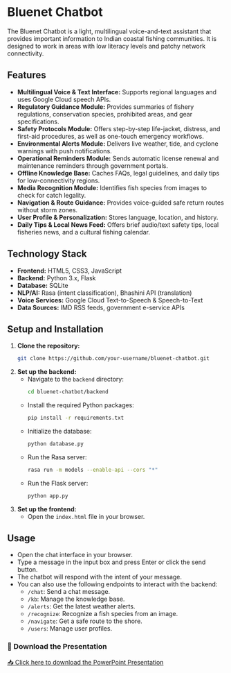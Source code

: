 # Bluenet Chatbot

The Bluenet Chatbot is a light, multilingual voice-and-text assistant that provides important information to Indian coastal fishing communities. It is designed to work in areas with low literacy levels and patchy network connectivity.

## Features

*   **Multilingual Voice & Text Interface:** Supports regional languages and uses Google Cloud speech APIs.
*   **Regulatory Guidance Module:** Provides summaries of fishery regulations, conservation species, prohibited areas, and gear specifications.
*   **Safety Protocols Module:** Offers step-by-step life-jacket, distress, and first-aid procedures, as well as one-touch emergency workflows.
*   **Environmental Alerts Module:** Delivers live weather, tide, and cyclone warnings with push notifications.
*   **Operational Reminders Module:** Sends automatic license renewal and maintenance reminders through government portals.
*   **Offline Knowledge Base:** Caches FAQs, legal guidelines, and daily tips for low-connectivity regions.
*   **Media Recognition Module:** Identifies fish species from images to check for catch legality.
*   **Navigation & Route Guidance:** Provides voice-guided safe return routes without storm zones.
*   **User Profile & Personalization:** Stores language, location, and history.
*   **Daily Tips & Local News Feed:** Offers brief audio/text safety tips, local fisheries news, and a cultural fishing calendar.

## Technology Stack

*   **Frontend:** HTML5, CSS3, JavaScript
*   **Backend:** Python 3.x, Flask
*   **Database:** SQLite
*   **NLP/AI:** Rasa (intent classification), Bhashini API (translation)
*   **Voice Services:** Google Cloud Text-to-Speech & Speech-to-Text
*   **Data Sources:** IMD RSS feeds, government e-service APIs

## Setup and Installation

1.  **Clone the repository:**
    ```bash
    git clone https://github.com/your-username/bluenet-chatbot.git
    ```
2.  **Set up the backend:**
    *   Navigate to the `backend` directory:
        ```bash
        cd bluenet-chatbot/backend
        ```
    *   Install the required Python packages:
        ```bash
        pip install -r requirements.txt
        ```
    *   Initialize the database:
        ```bash
        python database.py
        ```
    *   Run the Rasa server:
        ```bash
        rasa run -m models --enable-api --cors "*"
        ```
    *   Run the Flask server:
        ```bash
        python app.py
        ```
3.  **Set up the frontend:**
    *   Open the `index.html` file in your browser.

## Usage

*   Open the chat interface in your browser.
*   Type a message in the input box and press Enter or click the send button.
*   The chatbot will respond with the intent of your message.
*   You can also use the following endpoints to interact with the backend:
    *   `/chat`: Send a chat message.
    *   `/kb`: Manage the knowledge base.
    *   `/alerts`: Get the latest weather alerts.
    *   `/recognize`: Recognize a fish species from an image.
    *   `/navigate`: Get a safe route to the shore.
    *   `/users`: Manage user profiles.
### 📂 Download the Presentation

[📥 Click here to download the PowerPoint Presentation](https://github.com/Theertha-santhosh/bluenet/blob/main/bluenet_ppt.pptx)
